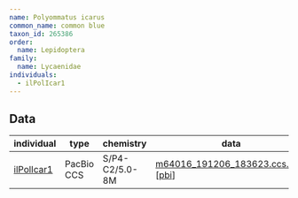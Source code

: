 ```yaml
---
name: Polyommatus icarus
common_name: common blue
taxon_id: 265386
order:
  name: Lepidoptera
family:
  name: Lycaenidae
individuals:
  - ilPolIcar1
---
```


## Data

| individual | type       | chemistry      | data |
| ---------- | ---------- | -------------- | ---- |
| [ilPolIcar1](../individuals/ilPolIcar1.md) | PacBio CCS | S/P4-C2/5.0-8M | [m64016_191206_183623.ccs.bam](https://darwin.cog.sanger.ac.uk/insects/Polyommatus_icarus/ilPolIcar1/genomic_data/pacbio/m64016_191206_183623.ccs.bam) [[pbi](https://darwin.cog.sanger.ac.uk/insects/Polyommatus_icarus/ilPolIcar1/genomic_data/pacbio/m64016_191206_183623.ccs.bam.pbi)]|
